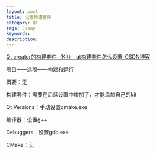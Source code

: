 ```yaml
---
layout: post
title: 设置构建套件
category: QT
tags: Essay
keywords: 
description: 
---
```


[Qt creator的构建套件（Kit）\_qt构建套件怎么设置-CSDN博客](https://blog.csdn.net/LUCYcanFire/article/details/126402240)

项目——选项——构建和运行

概要：无

构建套件：需要在后续设置中增加了，才能添加自己的kit

Qt Versions：手动设置qmake.exe

编译器：设置g++

Debuggers：设置gdb.exe

CMake：无

